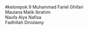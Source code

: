 #kelompok 9
Muhammad Fariel Ghifari  
Maulana Malik Ibrahim  
Naufa Alya Nafisa  
Fadhillah Dinislamy  
